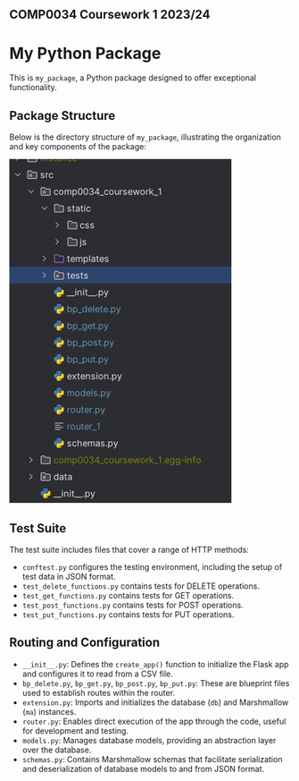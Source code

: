 ## COMP0034 Coursework 1 2023/24

# My Python Package

This is `my_package`, a Python package designed to offer exceptional functionality. 

## Package Structure

Below is the directory structure of `my_package`, illustrating the organization and key components of the package:

![Directory Structure](img.png)

## Test Suite

The test suite includes files that cover a range of HTTP methods:

- `conftest.py` configures the testing environment, including the setup of test data in JSON format.
- `test_delete_functions.py` contains tests for DELETE operations.
- `test_get_functions.py` contains tests for GET operations.
- `test_post_functions.py` contains tests for POST operations.
- `test_put_functions.py` contains tests for PUT operations.

## Routing and Configuration

- `__init__.py`: Defines the `create_app()` function to initialize the Flask app and configures it to read from a CSV file.
- `bp_delete.py`, `bp_get.py`, `bp_post.py`, `bp_put.py`: These are blueprint files used to establish routes within the router.
- `extension.py`: Imports and initializes the database (`db`) and Marshmallow (`ma`) instances.
- `router.py`: Enables direct execution of the app through the code, useful for development and testing.
- `models.py`: Manages database models, providing an abstraction layer over the database.
- `schemas.py`: Contains Marshmallow schemas that facilitate serialization and deserialization of database models to and from JSON format.



